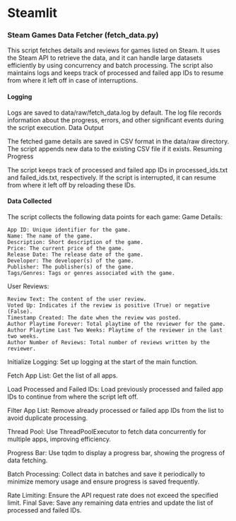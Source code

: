 # Steamlit

### Steam Games Data Fetcher (fetch_data.py)

This script fetches details and reviews for games listed on Steam. It uses the Steam API to retrieve the data, and it can handle large datasets efficiently by using concurrency and batch processing. The script also maintains logs and keeps track of processed and failed app IDs to resume from where it left off in case of interruptions.

#### Logging

Logs are saved to data/raw/fetch_data.log by default. The log file records information about the progress, errors, and other significant events during the script execution.
Data Output

The fetched game details are saved in CSV format in the data/raw directory. The script appends new data to the existing CSV file if it exists.
Resuming Progress

The script keeps track of processed and failed app IDs in processed_ids.txt and failed_ids.txt, respectively. If the script is interrupted, it can resume from where it left off by reloading these IDs.

#### Data Collected

The script collects the following data points for each game:
Game Details:

    App ID: Unique identifier for the game.
    Name: The name of the game.
    Description: Short description of the game.
    Price: The current price of the game.
    Release Date: The release date of the game.
    Developer: The developer(s) of the game.
    Publisher: The publisher(s) of the game.
    Tags/Genres: Tags or genres associated with the game.

User Reviews:

    Review Text: The content of the user review.
    Voted Up: Indicates if the review is positive (True) or negative (False).
    Timestamp Created: The date when the review was posted.
    Author Playtime Forever: Total playtime of the reviewer for the game.
    Author Playtime Last Two Weeks: Playtime of the reviewer in the last two weeks.
    Author Number of Reviews: Total number of reviews written by the reviewer.


Initialize Logging: Set up logging at the start of the main function.

Fetch App List: Get the list of all apps.

Load Processed and Failed IDs: Load previously processed and failed app IDs to continue from where the script left off.

Filter App List: Remove already processed or failed app IDs from the list to avoid duplicate processing.

Thread Pool: Use ThreadPoolExecutor to fetch data concurrently for multiple apps, improving efficiency.

Progress Bar: Use tqdm to display a progress bar, showing the progress of data fetching.

Batch Processing: Collect data in batches and save it periodically to minimize memory usage and ensure progress is saved frequently.

Rate Limiting: Ensure the API request rate does not exceed the specified limit.
Final Save: Save any remaining data entries and update the list of processed and failed IDs.